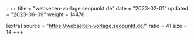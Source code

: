 +++
title = "webseiten-vorlage.seopunkt.de"
date = "2023-02-01"
updated = "2023-06-09"
weight = 14476

[extra]
source = "https://webseiten-vorlage.seopunkt.de/"
ratio = 41
size = 14
+++

